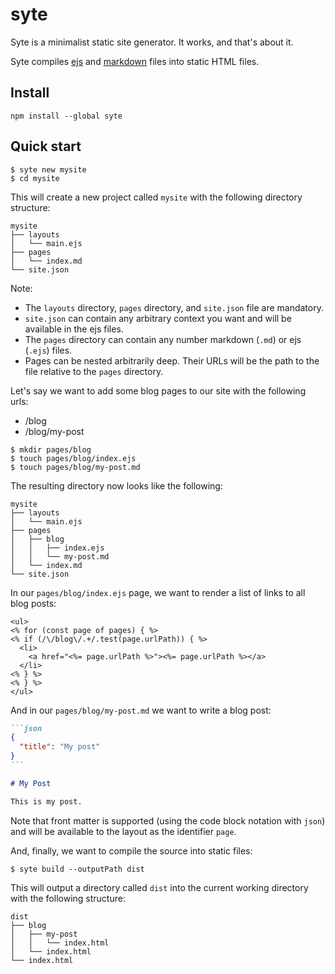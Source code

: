 # syte

Syte is a minimalist static site generator. It works, and that's about it.

Syte compiles [ejs](https://ejs.co) and [markdown](https://www.markdownguide.org) files into static HTML files.

## Install

```
npm install --global syte
```

## Quick start

```
$ syte new mysite
$ cd mysite
```

This will create a new project called `mysite` with the following directory structure:

```
mysite
├── layouts
│   └── main.ejs
├── pages
│   └── index.md
└── site.json
```

Note:

* The `layouts` directory, `pages` directory, and `site.json` file are mandatory.
* `site.json` can contain any arbitrary context you want and will be available in the ejs files.
* The `pages` directory can contain any number markdown (`.md`) or ejs (`.ejs`) files.
* Pages can be nested arbitrarily deep. Their URLs will be the path to the file relative to the `pages` directory.

Let's say we want to add some blog pages to our site with the following urls:

* /blog
* /blog/my-post

```
$ mkdir pages/blog
$ touch pages/blog/index.ejs
$ touch pages/blog/my-post.md
```

The resulting directory now looks like the following:

```
mysite
├── layouts
│   └── main.ejs
├── pages
│   ├── blog
│   │   ├── index.ejs
│   │   └── my-post.md
│   └── index.md
└── site.json
```

In our `pages/blog/index.ejs` page, we want to render a list of links to all blog posts:

```ejs
<ul>
<% for (const page of pages) { %>
<% if (/\/blog\/.+/.test(page.urlPath)) { %>
  <li>
    <a href="<%= page.urlPath %>"><%= page.urlPath %></a>
  </li>
<% } %>
<% } %>
</ul>
```

And in our `pages/blog/my-post.md` we want to write a blog post:

````md
```json
{
  "title": "My post"
}
```

# My Post

This is my post.
````

Note that front matter is supported (using the code block notation with `json`) and will be available to the layout as the identifier `page`.

And, finally, we want to compile the source into static files:

```
$ syte build --outputPath dist
```

This will output a directory called `dist` into the current working directory with the following structure:

```
dist
├── blog
│   ├── my-post
│   │   └── index.html
│   └── index.html
└── index.html
```
